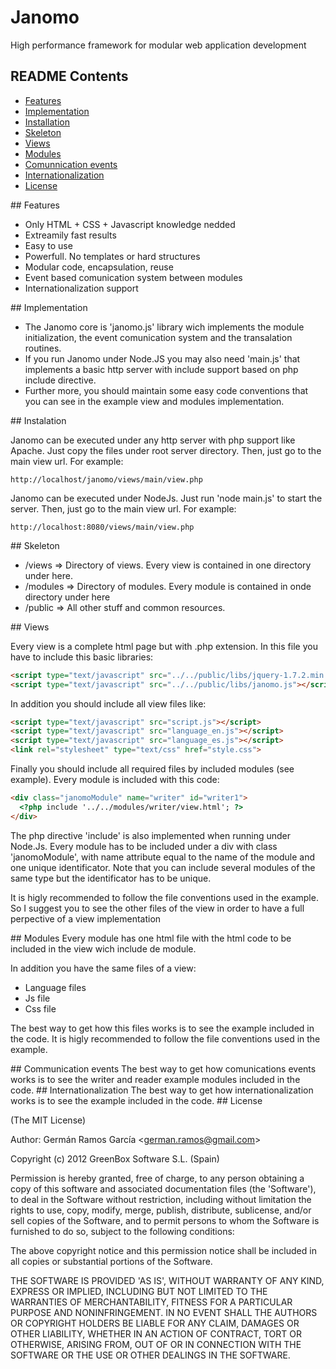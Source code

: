 Janomo
======

High performance framework for modular web application development

## README Contents

- [Features](#a1)
- [Implementation](#a2)
- [Installation](#a3)
- [Skeleton](#a4)
- [Views](#a5)
- [Modules](#a6)
- [Comunnication events](#a7)
- [Internationalization](#a8)
- [License](#a9)

<a name="a1"/>
## Features

  - Only HTML + CSS + Javascript knowledge nedded
  - Extreamily fast results
  - Easy to use
  - Powerfull. No templates or hard structures
  - Modular code, encapsulation, reuse
  - Event based comunication system between modules
  - Internationalization support

<a name="a2"/>
## Implementation

  - The Janomo core is 'janomo.js' library wich implements the module initialization, the event comunication system and the transalation routines.
  - If you run Janomo under Node.JS you may also need 'main.js' that implements a basic http server with include support based on php include directive.
  - Further more, you should maintain some easy code conventions that you can see in the example view and modules implementation.

<a name="a3"/>
## Instalation

Janomo can be executed under any http server with php support like Apache. Just copy the files under root server directory.
Then, just go to the main view url. For example:
```url
http://localhost/janomo/views/main/view.php
```
Janomo can be executed under NodeJs. Just run 'node main.js' to start the server.
Then, just go to the main view url. For example:
```url
http://localhost:8080/views/main/view.php
```
<a name="a4"/>
## Skeleton

  - /views => Directory of views. Every view is contained in one directory under here.
  - /modules => Directory of modules. Every module is contained in onde directory under here
  - /public => All other stuff and common resources.

<a name="a5"/>
## Views

Every view is a complete html page but with .php extension. In this file you have to include this basic libraries:
```html
<script type="text/javascript" src="../../public/libs/jquery-1.7.2.min.js"></script>
<script type="text/javascript" src="../../public/libs/janomo.js"></script>
```
In addition you should include all view files like:
```html
<script type="text/javascript" src="script.js"></script>
<script type="text/javascript" src="language_en.js"></script>
<script type="text/javascript" src="language_es.js"></script>
<link rel="stylesheet" type="text/css" href="style.css">
```
Finally you should include all required files by included modules (see example). Every module is included with this code:
```html
<div class="janomoModule" name="writer" id="writer1">
  <?php include '../../modules/writer/view.html'; ?>
</div>
```
The php directive 'include' is also implemented when running under Node.Js.
Every module has to be included under a div with class 'janomoModule', with name attribute equal to the name of the module and one unique identificator. Note that you can include several modules of the same type but the identificator has to be unique.

It is higly recommended to follow the file conventions used in the example. So I suggest you to see the other files of the view in order to have a full perpective of a view implementation

<a name="a6"/>
## Modules
Every module has one html file with the html code to be included in the view wich include de module.

In addition you have the same files of a view:
- Language files
- Js file
- Css file

The best way to get how this files works is to see the example included in the code. It is higly recommended to follow the file conventions used in the example.

<a name="a7"/>
## Communication events
The best way to get how comunications events works is to see the writer and reader example modules included in the code.

<a name="a8"/>
## Internationalization
The best way to get how internationalization works is to see the example included in the code.

<a name="a9"/>
## License

(The MIT License)

Author: Germán Ramos García &lt;german.ramos@gmail.com&gt;

Copyright (c) 2012 GreenBox Software S.L. (Spain) 

Permission is hereby granted, free of charge, to any person obtaining
a copy of this software and associated documentation files (the
'Software'), to deal in the Software without restriction, including
without limitation the rights to use, copy, modify, merge, publish,
distribute, sublicense, and/or sell copies of the Software, and to
permit persons to whom the Software is furnished to do so, subject to
the following conditions:

The above copyright notice and this permission notice shall be
included in all copies or substantial portions of the Software.

THE SOFTWARE IS PROVIDED 'AS IS', WITHOUT WARRANTY OF ANY KIND,
EXPRESS OR IMPLIED, INCLUDING BUT NOT LIMITED TO THE WARRANTIES OF
MERCHANTABILITY, FITNESS FOR A PARTICULAR PURPOSE AND NONINFRINGEMENT.
IN NO EVENT SHALL THE AUTHORS OR COPYRIGHT HOLDERS BE LIABLE FOR ANY
CLAIM, DAMAGES OR OTHER LIABILITY, WHETHER IN AN ACTION OF CONTRACT,
TORT OR OTHERWISE, ARISING FROM, OUT OF OR IN CONNECTION WITH THE
SOFTWARE OR THE USE OR OTHER DEALINGS IN THE SOFTWARE.

